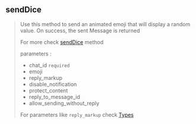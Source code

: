 ## sendDice

> Use this method to send an animated emoji that will display a random value. On success, the sent Message is returned
>
> For more check [sendDice](https://core.telegram.org/bots/api#senddice) method
>
> parameters :
>
> - chat_id `required`
> - emoji
> - reply_markup
> - disable_notification
> - protect_content
> - reply_to_message_id
> - allow_sending_without_reply
>
> For parameters like `reply_markup` check [Types](https://github.com/abdiu34567/telesn.js/tree/main/Docs/Types)
